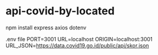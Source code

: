 # api-covid-by-located

npm install express axios dotenv

.env file
PORT=3001
URL=localhost
ORIGIN=localhost:3001
URL_JSON=https://data.covid19.go.id/public/api/skor.json
